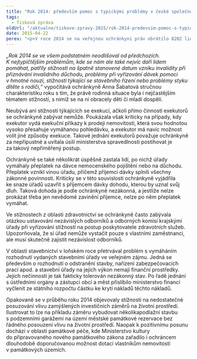 ```yaml
---
title: "Rok 2014: především pomoc s typickými problémy v české společnosti"
tags:
  - Tisková zpráva
oldUrl: "/aktualne/tiskove-zpravy-2015/rok-2014-predevsim-pomoc-s-typickymi-problemy-v-ceske-spolecnosti"
date: 2015-04-22
perex: "<p>V roce 2014 se na veřejnou ochránkyni práv obrátilo 8202 lidí se stížnostmi na úřady. Kromě toho šetřila ochránkyně 332 podnětů, v nichž bylo namítáno nerovné zacházení, a provedla 19 neohlášených systematických návštěv zařízení, v nichž se nacházejí lidé omezení na svobodě. Kromě toho uplatnila ochránkyně připomínky k 34 návrhům právních předpisů a vstoupila do pěti řízení u Ústavního soudu.</p>"
---
```


<!-- imported from the old website -->

<p><em>„Rok 2014 se ve všem podstatném neodlišoval od předchozích. K nejtypičtějším problémům, kde se nám ale také nejvíc daří lidem pomáhat, patřily stížnosti na špatně stanovené datum vzniku invalidity při přiznávání invalidního důchodu, problémy při vyřizování dávek pomoci v hmotné nouzi, stížnosti týkající se stavebního řízení nebo problémy styku dítěte s rodiči,“</em> vypočítává ochránkyně Anna Šabatová stručnou charakteristiku roku s tím, že právě rodinná situace byla i nejčastějším tématem stížností, s nimiž se na ni obracely děti či mladí dospělí. </p><p>Neubývá ani stížností týkajících se exekucí, ačkoli přímo činností exekutorů se ochránkyně zabývat nemůže. Poukázala však kriticky na případy, kdy exekutor vydá exekuční příkazy k prodeji nemovitosti, která svou hodnotou vysoko přesahuje vymáhanou pohledávku, a exekutor má navíc možnost volit jiné způsoby exekuce. Takové jednání exekutorů považuje ochránkyně za nepřípustné a uvítala úsilí ministerstva spravedlnosti postihovat je za takový nepřiměřený postup. </p><p>Ochránkyně se také několikrát úspěšně zastala lidí, po nichž úřady vymáhaly přeplatek na dávce nemocenského pojištění nebo na důchodu. Přeplatek vznikl vinou úřadu, přičemž příjemci dávky splnili všechny zákonné povinnosti. Kriticky se v této souvislosti ochránkyně vyjádřila ke snaze úřadů uzavřít s příjemcem dávky dohodu, kterou by uznal svůj dluh. Taková dohoda je podle ochránkyně nezákonná, a jestliže nelze prokázat třeba jen nevědomé zavinění příjemce, nelze po něm přeplatek vymáhat.</p><p>Ve stížnostech z oblasti zdravotnictví se ochránkyně často zabývala otázkou ustavování nezávislých odborníků a odborných komisí krajskými úřady při vyřizování stížností na postup poskytovatele zdravotních služeb. Upozorňovala, že si úřad nemůže vystačit pouze s vlastními zaměstnanci, ale musí skutečně zajistit nezávislost odborníků.</p><p>V oblasti stavebnictví v loňském roce přetrvával problém s vymáháním rozhodnutí vydaných stavebními úřady ve veřejném zájmu. Jedná se především o rozhodnutí o odstranění stavby, nařízení zabezpečovacích prací apod. a stavební úřady na jejich výkon nemají finanční prostředky. Jejich nečinností je tak fakticky tolerován nezákonný stav. Po řadě jednání s ústředními orgány a zástupci obcí a měst přislíbilo ministerstvo financí vyčlenit ze státního rozpočtu částku ke krytí nákladů těchto nákladů.</p><p>Opakovaně se v průběhu roku 2014 objevovaly stížnosti na nedostatečné posuzování vlivu zamýšlených investičních záměrů na životní prostředí. Ilustrovat to lze na příkladu záměru vybudovat několikapodlažní stavbu s podzemními garážemi na území městské památkové rezervace bez řádného posouzení vlivu na životní prostředí. Naopak k pozitivnímu posunu dochází v oblasti památkové péče, kde Ministerstvo kultury do připravovaného nového památkového zákona zařadilo i ochráncem dlouhodobě doporučovanou možnost dotací vlastníkům nemovitostí v památkových územích. </p>
